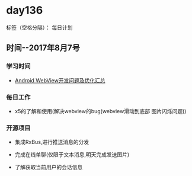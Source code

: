 # day136

标签（空格分隔）： 每日计划


## 时间--2017年8月7号


### 学习时间<br>
* [Android WebView开发问题及优化汇总][1]

### 每日工作<br>
* x5的了解和使用(解决webview的bug(webview滑动到底部 图片闪烁问题))

### 开源项目
* 集成RxBus,进行推送消息的分发
* 完成在线单聊(仅限于文本消息,明天完成发送图片)
* 了解获取当前用户的会话信息

  [1]: http://www.cnblogs.com/spring87/p/4532687.html
